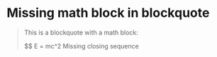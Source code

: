 # Missing math block in blockquote

> This is a blockquote with a math block:
>
> $$
> E = mc^2
> Missing closing sequence
